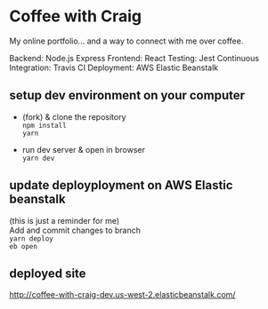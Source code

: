 # Coffee with Craig
My online portfolio... and a way to connect with me over coffee.

Backend: Node.js Express
Frontend: React
Testing: Jest
Continuous Integration: Travis CI
Deployment: AWS Elastic Beanstalk


## setup dev environment on your computer
- (fork) & clone the repository   
```npm install```   
```yarn```  

- run dev server & open in browser   
```yarn dev```   

## update deployployment on AWS Elastic beanstalk
(this is just a reminder for me)   
Add and commit changes to branch   
```yarn deploy```   
```eb open```   

## deployed site
http://coffee-with-craig-dev.us-west-2.elasticbeanstalk.com/